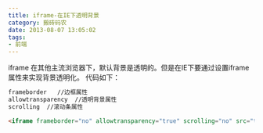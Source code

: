 ```yaml
---
title: iframe-在IE下透明背景
category: 搬砖码农
date: 2013-08-07 13:05:02
tags:
- 前端
---
```


iframe 在其他主流浏览器下，默认背景是透明的。但是在IE下要通过设置iframe属性来实现背景透明化。
代码如下：

```HTML
frameborder   //边框属性
allowtransparency  //透明背景属性
scrolling  //滚动条属性

<iframe frameborder="no" allowtransparency="true" scrolling="no" src="text-test1.html"></iframe>    

```
